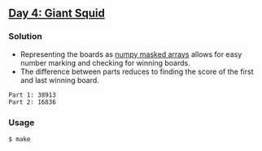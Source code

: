 ## [Day 4: Giant Squid](https://adventofcode.com/2021/day/4)

### Solution
- Representing the boards as [numpy masked arrays](https://numpy.org/doc/stable/reference/maskedarray.generic.html) allows for easy
number marking and checking for winning boards.
- The difference between parts reduces to finding the score of the first and last winning board.
```
Part 1: 38913
Part 2: 16836
```

### Usage
```
$ make
```
